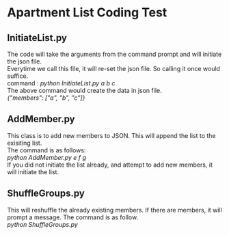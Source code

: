 # Apartment List Coding Test

## InitiateList.py

The code will take the arguments from the command prompt and will initiate the json file.<br>
Everytime we call this file, it will re-set the json file. So calling it once would suffice.<br>
command : <i>python InitiateList.py a b c</i><br>
The above command would create the data in json file.<br>
<i>{"members": ["a", "b", "c"]}</i><br>

## AddMember.py

This class is to add new members to JSON. This will append the list to the exisiting list.<br>
The command is as follows:<br>
<i>python AddMember.py e f g</i><br>
If you did not initiate the list already, and attempt to add new members, it will initiate the list.<br>

## ShuffleGroups.py

This will reshuffle the already existing members. If there are members, it will prompt a message. The command is as follow.<br>
<i>python ShuffleGroups.py</i><br>

